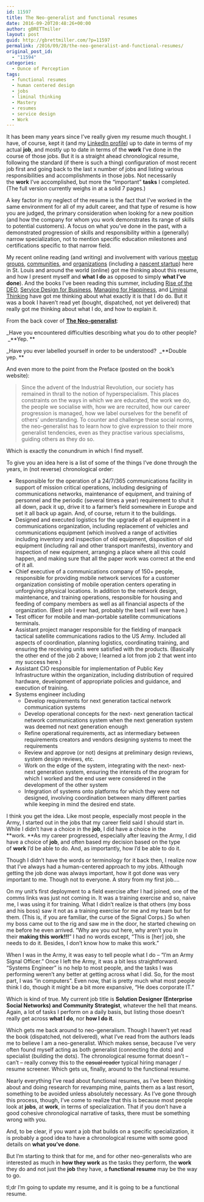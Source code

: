 ```yaml
---
id: 11597
title: The Neo-generalist and functional resumes
date: 2016-09-20T20:48:26+00:00
author: gBRETTmiller
layout: post
guid: http://gbrettmiller.com/?p=11597
permalink: /2016/09/20/the-neo-generalist-and-functional-resumes/
original_post_id:
  - "11594"
categories:
  - Ounce of Perception
tags:
  - functional resumes
  - human centered design
  - jobs
  - liminal thinking
  - Mastery
  - resumes
  - service design
  - Work
---
```

It has been many years since I&#8217;ve really given my resume much thought. I have, of course, kept it (and my [LinkedIn profile](https://www.linkedin.com/in/gbrettmiller)) up to date in terms of my actual **job**, and mostly up to date in terms of the **work** I&#8217;ve done in the course of those jobs. But it is a straight ahead chronological resume, following the standard (if there is such a thing) configuration of most recent job first and going back to the last x number of jobs and listing various responsibilities and accomplishments in those jobs. Not necessarily the **work** I&#8217;ve accomplished, but more the &#8220;important&#8221; **tasks** I completed. (The full version currently weighs in at a solid 7 pages.)

A key factor in my neglect of the resume is the fact that I&#8217;ve worked in the same environment for all of my adult career, and that type of resume is how you are judged, the primary consideration when looking for a new position (and how the company for whom you work demonstrates its range of skills to potential customers). A focus on what you&#8217;ve done in the past, with a demonstrated progression of skills and responsibility within a (generally) narrow specialization, not to mention specific education milestones and certifications specific to that narrow field.

My recent online reading (and writing) and involvement with various [meetup](http://stlwp.org/) [groups](http://www.meetup.com/codeuntildawn-stlouis/), [communities](http://www.vencafstl.org/), and [organizations](https://www.service-design-network.org/chapters/st-louis) (including a [nascent startup](http://www.went2it.com)) here in St. Louis and around the world (online) got me thinking about this resume, and how I present myself and **what** **I do** as opposed to simply **what I&#8217;ve done**). And the books I&#8217;ve been reading this summer, including [Rise of the DEO](http://riseofthedeo.com/), [Service Design for Business](http://liveworkstudio.com/sdforb/), [Managing for Happiness](https://management30.com/product/managing-for-happiness/), and [Liminal Thinking](http://gbrettmiller.com/2016/09/12/liminal-thinking-a-review/) have got me thinking about what exactly it is that I do do. But it was a book I haven&#8217;t read yet (bought, dispatched, not yet delivered) that really got me thinking about what I do, and how to explain it.

From the back cover of **[The Neo-generalist](https://indalogenesis.com/the-neo-generalist/)**:

_Have you encountered difficulties describing what you do to other people?  _**Yep. **

_Have you ever labelled yourself in order to be understood?  _**Double yep. **

And even more to the point from the Preface (posted on the book&#8217;s website):

> Since the advent of the Industrial Revolution, our society has remained in thrall to the notion of hyperspecialism. This places constraints on the ways in which we are educated, the work we do, the people we socialise with, how we are recruited, how our career progression is managed, how we label ourselves for the benefit of others’ understanding. To counter and challenge these social norms, the neo-generalist has to learn how to give expression to their more generalist tendencies, even as they practise various specialisms, guiding others as they do so.

Which is exactly the conundrum in which I find myself.

To give you an idea here is a list of some of the things I&#8217;ve done through the years, in (not reverse) chronological order:

  * Responsible for the operation of a 24/7/365 communications facility in support of mission critical operations, including designing of communications networks, maintenance of equipment, and training of personnel and the periodic (several times a year) requirement to shut it all down, pack it up, drive it to a farmer&#8217;s field somewhere in Europe and set it all back up again. And, of course, return it to the buildings.
  * Designed and executed logistics for the upgrade of all equipment in a communications organization, including replacement of vehicles and communications equipment (which involved a range of activities including inventory and inspection of old equipment, disposition of old equipment (including rail and other transport manifests), inventory and inspection of new equipment, arranging a place where all this could happen, and making sure that all the paper work was correct at the end of it all.
  * Chief executive of a communications company of 150+ people, responsible for providing mobile network services for a customer organization consisting of mobile operation centers operating in unforgiving physical locations. In addition to the network design, maintenance, and training operations, responsible for housing and feeding of company members as well as all financial aspects of the organization. (Best job I ever had, probably the best I will ever have.)
  * Test officer for mobile and man-portable satellite communications terminals.
  * Assistant project manager responsible for the fielding of manpack tactical satellite communications radios to the US Army. Included all aspects of coordination, planning logistics, coordinating training, and ensuring the receiving units were satisfied with the products. (Basically the other end of the job 2 above; I learned a lot from job 2 that went into my success here.)
  * Assistant CIO responsible for implementation of Public Key Infrastructure within the organization, including distribution of required hardware, development of appropriate policies and guidance, and execution of training.
  * Systems engineer including 
      * Develop requirements for next generation tactical network communication systems
      * Develop operational concepts for the next- next generation tactical network communications system when the next generation system was deemed not next generation enough
      * Refine operational requirements, act as intermediary between requirements creators and vendors designing systems to meet the requirements
      * Review and approve (or not) designs at preliminary design reviews, system design reviews, etc.
      * Work on the edge of the system, integrating with the next- next- next generation system, ensuring the interests of the program for which I worked and the end user were considered in the development of the other system
      * Integration of systems onto platforms for which they were not designed, involving coordination between many different parties while keeping in mind the desired end state.

I think you get the idea. Like most people, especially most people in the Army, I started out in the jobs that my career field said I should start in. While I didn&#8217;t have a choice in the **job**, I did have a choice in the **work. **As my career progressed, especially after leaving the Army, I did have a choice of **job**, and often based my decision based on the type of **work** I&#8217;d be able to do. And, as importantly, how I&#8217;d be able to do it.

Though I didn&#8217;t have the words or terminology for it back then, I realize now that I&#8217;ve always had a human-centered approach to my jobs. Although getting the job done was always important, how it got done was very important to me. Though not to everyone. A story from my first job&#8230;.

On my unit&#8217;s first deployment to a field exercise after I had joined, one of the comms links was just not coming in. It was a training exercise and so, naive me, I was using it for training. What I didn&#8217;t realize is that others (my boss and his boss) saw it not as a training exercise for me and my team but for them. (This is, if you are familiar, the curse of the Signal Corps.) So when my boss came out to the rig and saw me in the door, he started chewing on me before he even arrived. &#8220;Why are you out here, why aren&#8217;t you in their **making this work!!!**&#8221; I had no words except, &#8220;This is [her] job, she needs to do it. Besides, I don&#8217;t know how to make this work.&#8221;

When I was in the Army, it was easy to tell people what I do &#8211; &#8220;I&#8217;m an Army Signal Officer.&#8221; Once I left the Army, it was a bit less straightforward. &#8220;Systems Engineer&#8221; is no help to most people, and the tasks I was performing weren&#8217;t any better at getting across what I did. So, for the most part, I was &#8220;in computers&#8221;. Even now, that is pretty much what most people think I do, though it might be a bit more expansive, &#8220;He does corporate IT.&#8221;

Which is kind of true. My current job title is **Solution Designer (Enterprise Social Networks) and Community Strategist**, whatever the hell that means. Again, a lot of tasks I perform on a daily basis, but listing those doesn&#8217;t really get across **what I do**, nor **how I do it**.

Which gets me back around to neo-generalism. Though I haven&#8217;t yet read the book (dispatched, not delivered), what I&#8217;ve read from the authors leads me to believe I am a neo-generalist. Which makes sense, because I&#8217;ve very often found myself acting as both generalist (connecting the dots) and specialist (building the dots). The chronological resume format doesn&#8217;t &#8211; can&#8217;t &#8211; really convey this to the <del>casual reader</del> typical hiring manager / resume screener. Which gets us, finally, around to the functional resume.

Nearly everything I&#8217;ve read about functional resumes, as I&#8217;ve been thinking about and doing research for revamping mine, paints them as a last resort, something to be avoided unless absolutely necessary. As I&#8217;ve gone through this process, though, I&#8217;ve come to realize that this is because most people look at **jobs**, at **work**, in terms of specialization. That if you don&#8217;t have a good cohesive chronological narrative of tasks, there must be something wrong with you.

And, to be clear, if you want a job that builds on a specific specialization, it is probably a good idea to have a chronological resume with some good details on **what you&#8217;ve done**.

But I&#8217;m starting to think that for me, and for other neo-generalists who are interested as much in **how they work** as the tasks they perform, the **work** they do and not just the **job** they have, a **functional resume** may be the way to go.

tl;dr I&#8217;m going to update my resume, and it is going to be a functional resume.

&nbsp;